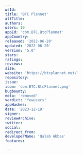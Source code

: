 ```yaml
---
wsId: 
title: 'BTC Plannet'
altTitle: 
authors: 
users: 10
appId: 'com.BTC.BtcPlannet'
appCountry: 
released: '2022-06-20'
updated: '2022-06-20'
version: '5.0'
stars: 
ratings: 
reviews: 
size: 
website: 'https://btcplannet.net/'
repository: 
issue: 
icon: 'com.BTC.BtcPlannet.png'
bugbounty: 
meta: 'removed'
verdict: 'fewusers'
appHashes: 
date: '2023-12-19'
signer: 
reviewArchive: 
twitter: 
social: 
redirect_from: 
developerName: 'Qalab Abbas'
features: 

---
```


